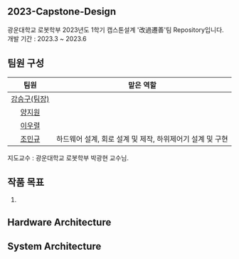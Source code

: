 ## 2023-Capstone-Design
광운대학교 로봇학부 2023년도 1학기 캡스톤설계 '改過遷善'팀 Repository입니다.  
개발 기간 : 2023.3 ~ 2023.6

## 팀원 구성  

|팀원|맡은 역할|
|:---:|:---:|
|[강승구(팀장)]()||
|[양지원](https://github.com/ynji1)||
|[이우렬](https://github.com/2-woo-10)||
|[조민규](https://github.com/CHO-MinGyu99)|하드웨어 설계, 회로 설계 및 제작, 하위제어기 설계 및 구현|  

지도교수 : 광운대학교 로봇학부 박광현 교수님.
## 작품 목표
1. 
## Hardware Architecture

## System Architecture

